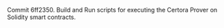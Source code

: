 Commit 6ff2350.                    Build and Run scripts for executing the Certora Prover on Solidity smart contracts.